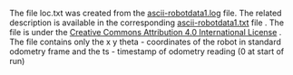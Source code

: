 The file loc.txt was created from the [ascii-robotdata1.log](https://github.com/aimacode/aima-data/blob/master/ascii-robotdata1.log) file.
The related description is available in the corresponding [ascii-robotdata1.txt](https://github.com/aimacode/aima-data/blob/master/ascii-robotdata1.txt) file . 
The file is under the  [Creative Commons Attribution 4.0 International License](https://creativecommons.org/licenses/by/4.0/) . 
The file contains only the x y theta - coordinates of the robot in standard odometry frame and the ts - timestamp of odometry reading (0 at start of run)
